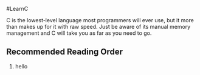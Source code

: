 #LearnC

C is the lowest-level language most programmers will ever use, but it more than makes up for it with raw speed. Just be aware of its manual memory management and C will take you as far as you need to go.

##	Recommended Reading Order

1.	hello